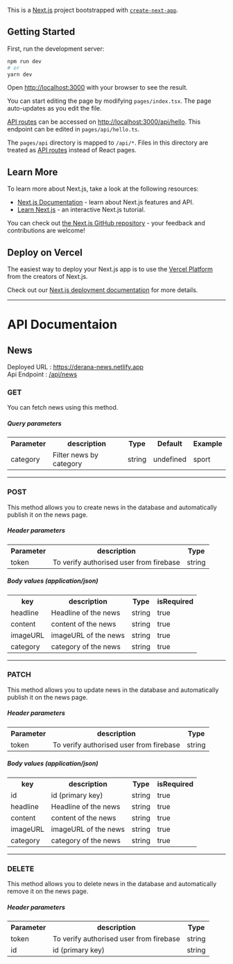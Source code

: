 This is a [Next.js](https://nextjs.org/) project bootstrapped with [`create-next-app`](https://github.com/vercel/next.js/tree/canary/packages/create-next-app).

## Getting Started

First, run the development server:

```bash
npm run dev
# or
yarn dev
```

Open [http://localhost:3000](http://localhost:3000) with your browser to see the result.

You can start editing the page by modifying `pages/index.tsx`. The page auto-updates as you edit the file.

[API routes](https://nextjs.org/docs/api-routes/introduction) can be accessed on [http://localhost:3000/api/hello](http://localhost:3000/api/hello). This endpoint can be edited in `pages/api/hello.ts`.

The `pages/api` directory is mapped to `/api/*`. Files in this directory are treated as [API routes](https://nextjs.org/docs/api-routes/introduction) instead of React pages.

## Learn More

To learn more about Next.js, take a look at the following resources:

- [Next.js Documentation](https://nextjs.org/docs) - learn about Next.js features and API.
- [Learn Next.js](https://nextjs.org/learn) - an interactive Next.js tutorial.

You can check out [the Next.js GitHub repository](https://github.com/vercel/next.js/) - your feedback and contributions are welcome!

## Deploy on Vercel

The easiest way to deploy your Next.js app is to use the [Vercel Platform](https://vercel.com/new?utm_medium=default-template&filter=next.js&utm_source=create-next-app&utm_campaign=create-next-app-readme) from the creators of Next.js.

Check out our [Next.js deployment documentation](https://nextjs.org/docs/deployment) for more details.
  
  
<hr>

# API Documentaion 

## News
Deployed URL : [https://derana-news.netlify.app ](https://derana-news.netlify.app)
<br>
Api Endpoint : [/api/news ](https://derana-news.netlify.app/api/news)

### <h3 >GET</h3>

You can fetch news using this method.

<h5>Query parameters</h5>
<table>
  <tr>
    <th>Parameter</th>
    <th>description</th>
    <th>Type</th>
    <th>Default</th>
    <th>Example</th>
  </tr>
  <tr>
    <td>category</td>
    <td>Filter news by category</td>
    <td>string</td>
    <td>undefined</td>
    <td>sport</td>
  </tr>
 
</table>

<hr>

### <h3 >POST</h3>
This method allows you to create news in the database and automatically publish it on the news page.

<h5>Header parameters</h5>
<table>
  <tr>
    <th>Parameter</th>
    <th>description</th>
    <th>Type</th> 

  </tr>
  <tr>
    <td>token</td>
    <td>To verify authorised user from firebase</td> 
    <td>string</td>
  </tr>
</table>

<h5>Body values (application/json)</h5>
<table>
  <tr>
    <th>key</th>
    <th>description</th>
    <th>Type</th>
    <th>isRequired</th> 
  </tr>
  <tr>
    <td>headline</td>
    <td>Headline of the news</td>
    <td>string</td>
    <td>true</td> 
  </tr>  
  <tr>
    <td>content</td>
    <td>content of the news</td>
    <td>string</td>
    <td>true</td> 
  </tr>
  <tr>
    <td>imageURL</td>
    <td>imageURL of the news</td>
    <td>string</td>
    <td>true</td> 
  </tr>
  <tr>
    <td>category</td>
    <td>category of the news</td>
    <td>string</td>
    <td>true</td> 
  </tr>

</table>

<hr>

### <h3 >PATCH</h3>
This method allows you to update news in the database and automatically publish it on the news page.

<h5>Header parameters</h5>
<table>
  <tr>
    <th>Parameter</th>
    <th>description</th>
    <th>Type</th> 

  </tr>
  <tr>
    <td>token</td>
    <td>To verify authorised user from firebase</td> 
    <td>string</td>
  </tr>
</table>

<h5>Body values (application/json)</h5>
<table>
  <tr>
    <th>key</th>
    <th>description</th>
    <th>Type</th>
    <th>isRequired</th> 
  </tr>
  <tr>
    <td>id</td>
    <td>id (primary key)</td>
    <td>string</td>
    <td>true</td> 
  </tr>  
  <tr>
    <td>headline</td>
    <td>Headline of the news</td>
    <td>string</td>
    <td>true</td> 
  </tr>  
  <tr>
    <td>content</td>
    <td>content of the news</td>
    <td>string</td>
    <td>true</td> 
  </tr>
  <tr>
    <td>imageURL</td>
    <td>imageURL of the news</td>
    <td>string</td>
    <td>true</td> 
  </tr>
  <tr>
    <td>category</td>
    <td>category of the news</td>
    <td>string</td>
    <td>true</td> 
  </tr>

</table>

<hr>


### <h3 >DELETE</h3>
This method allows you to delete news in the database and automatically remove it on the news page.

<h5>Header parameters</h5>
<table>
  <tr>
    <th>Parameter</th>
    <th>description</th>
    <th>Type</th> 

  </tr>
  <tr>
    <td>token</td>
    <td>To verify authorised user from firebase</td> 
    <td>string</td>
  </tr> 
  <tr>
    <td>id</td>
    <td>id (primary key)</td>
    <td>string</td> 
  </tr>  
</table>

  
